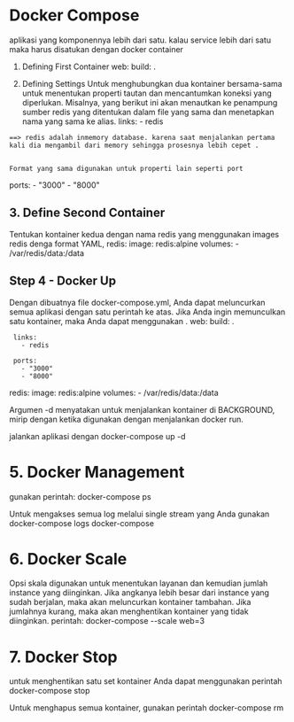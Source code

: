  # Docker Compose 
 
 aplikasi yang komponennya lebih dari satu.
 kalau service lebih dari satu maka harus disatukan dengan docker container
 
 1. Defining First Container
 web:
  build: .

  2. Defining Settings
  Untuk menghubungkan dua kontainer bersama-sama untuk menentukan properti tautan dan mencantumkan koneksi yang diperlukan. 
  Misalnya, yang berikut ini akan menautkan ke penampung sumber redis yang ditentukan dalam file yang sama dan menetapkan nama yang sama ke alias.
   links:
    - redis
	
	==> redis adalah inmemory database. karena saat menjalankan pertama kali dia mengambil dari memory sehingga prosesnya lebih cepet .
	

	Format yang sama digunakan untuk properti lain seperti port
ports:
    - "3000"
    - "8000"

## 3. Define Second Container
   Tentukan kontainer kedua dengan nama redis yang menggunakan images redis denga format YAML, 
           redis:
           image: redis:alpine
           volumes:
           - /var/redis/data:/data
	
## Step 4 - Docker Up
Dengan dibuatnya file docker-compose.yml, Anda dapat meluncurkan semua aplikasi dengan satu perintah ke atas. Jika Anda ingin memunculkan satu kontainer, maka Anda dapat menggunakan <nama>.
   web:
     build: .

     links:
       - redis

     ports:
       - "3000"
       - "8000"

   redis:
     image: redis:alpine
     volumes:
     - /var/redis/data:/data


Argumen -d menyatakan untuk menjalankan kontainer di BACKGROUND, mirip dengan ketika digunakan dengan menjalankan docker run.

 jalankan aplikasi dengan docker-compose up -d
 
# 5. Docker Management
 gunakan perintah:
	docker-compose ps
	
Untuk mengakses semua log melalui single stream yang Anda gunakan
	docker-compose logs
	docker-compose
	
	
# 6. Docker Scale
Opsi skala digunakan untuk menentukan layanan dan kemudian jumlah instance yang diinginkan. 
Jika angkanya lebih besar dari instance yang sudah berjalan, maka akan meluncurkan kontainer tambahan. 
Jika jumlahnya kurang, maka akan menghentikan kontainer yang tidak diinginkan.
perintah:
     docker-compose --scale web=3

# 7. Docker Stop
untuk menghentikan satu set kontainer Anda dapat menggunakan perintah
     docker-compose stop

Untuk menghapus semua kontainer, gunakan perintah
     docker-compose rm